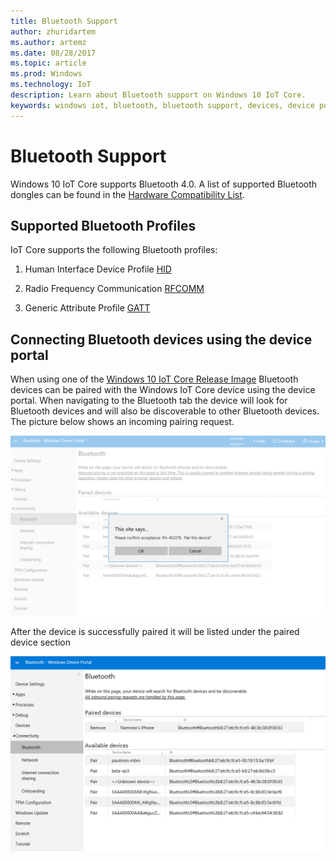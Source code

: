 ```yaml
---
title: Bluetooth Support
author: zhuridartem
ms.author: artemz
ms.date: 08/28/2017
ms.topic: article
ms.prod: Windows
ms.technology: IoT
description: Learn about Bluetooth support on Windows 10 IoT Core.
keywords: windows iot, bluetooth, bluetooth support, devices, device portal
---
```


# Bluetooth Support
Windows 10 IoT Core supports Bluetooth 4.0. A list of supported Bluetooth dongles can be found in the [Hardware Compatibility List](../docs/HardwareCompatList.md).

## Supported Bluetooth Profiles
IoT Core supports the following Bluetooth profiles:

1.  Human Interface Device Profile [HID](https://www.microsoftstore.com/store/msusa/en_US/pdp/Microsoft-Universal-Foldable-Keyboard/productID.315201200)

2.  Radio Frequency Communication [RFCOMM](https://github.com/ms-iot/remote-wiring)

3.  Generic Attribute Profile [GATT](https://developer.microsoft.com/en-us/windows/iot/samples/blegatt)

## Connecting Bluetooth devices using the device portal
When using one of the [Windows 10 IoT Core Release Image](https://developer.microsoft.com/en-us/windows/iot/downloads) Bluetooth devices can be paired with the Windows IoT Core device using the device portal. When navigating to the Bluetooth tab the device will look for Bluetooth devices and will also be discoverable to other Bluetooth devices. The picture below shows an incoming pairing request. 

![Bluetooth Incoming Pairing](../media/Bluetooth/Portal_BT_2.png)

After the device is successfully paired it will be listed under the paired device section 

![Bluetooth Incoming Pairing](../media/Bluetooth/Portal_BT_3.png)
